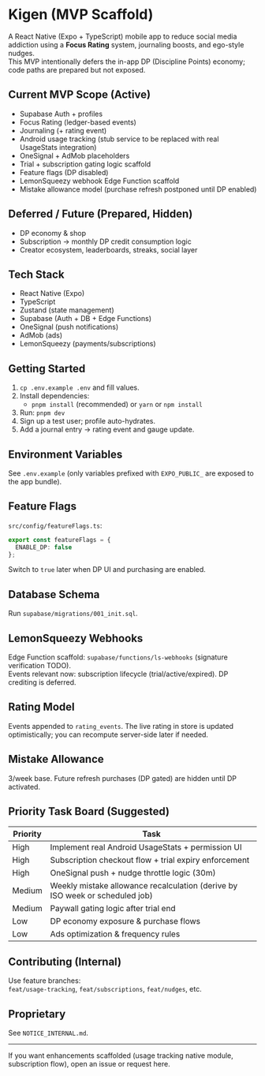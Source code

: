 # Kigen (MVP Scaffold)

A React Native (Expo + TypeScript) mobile app to reduce social media addiction using a **Focus Rating** system, journaling boosts, and ego-style nudges.  
This MVP intentionally defers the in-app DP (Discipline Points) economy; code paths are prepared but not exposed.

## Current MVP Scope (Active)
- Supabase Auth + profiles
- Focus Rating (ledger-based events)
- Journaling (+ rating event)
- Android usage tracking (stub service to be replaced with real UsageStats integration)
- OneSignal + AdMob placeholders
- Trial + subscription gating logic scaffold
- Feature flags (DP disabled)
- LemonSqueezy webhook Edge Function scaffold
- Mistake allowance model (purchase refresh postponed until DP enabled)

## Deferred / Future (Prepared, Hidden)
- DP economy & shop
- Subscription → monthly DP credit consumption logic
- Creator ecosystem, leaderboards, streaks, social layer

## Tech Stack
- React Native (Expo)
- TypeScript
- Zustand (state management)
- Supabase (Auth + DB + Edge Functions)
- OneSignal (push notifications)
- AdMob (ads)
- LemonSqueezy (payments/subscriptions)

## Getting Started

1. `cp .env.example .env` and fill values.
2. Install dependencies:
   - `pnpm install` (recommended) or `yarn` or `npm install`
3. Run: `pnpm dev`
4. Sign up a test user; profile auto-hydrates.
5. Add a journal entry → rating event and gauge update.

## Environment Variables

See `.env.example` (only variables prefixed with `EXPO_PUBLIC_` are exposed to the app bundle).

## Feature Flags

`src/config/featureFlags.ts`:
```ts
export const featureFlags = {
  ENABLE_DP: false
};
```
Switch to `true` later when DP UI and purchasing are enabled.

## Database Schema

Run `supabase/migrations/001_init.sql`.

## LemonSqueezy Webhooks

Edge Function scaffold: `supabase/functions/ls-webhooks` (signature verification TODO).  
Events relevant now: subscription lifecycle (trial/active/expired). DP crediting is deferred.

## Rating Model

Events appended to `rating_events`. The live rating in store is updated optimistically; you can recompute server-side later if needed.

## Mistake Allowance

3/week base. Future refresh purchases (DP gated) are hidden until DP activated.

## Priority Task Board (Suggested)

| Priority | Task |
|----------|------|
| High | Implement real Android UsageStats + permission UI |
| High | Subscription checkout flow + trial expiry enforcement |
| High | OneSignal push + nudge throttle logic (30m) |
| Medium | Weekly mistake allowance recalculation (derive by ISO week or scheduled job) |
| Medium | Paywall gating logic after trial end |
| Low | DP economy exposure & purchase flows |
| Low | Ads optimization & frequency rules |

## Contributing (Internal)
Use feature branches:  
`feat/usage-tracking`, `feat/subscriptions`, `feat/nudges`, etc.

## Proprietary
See `NOTICE_INTERNAL.md`.

---
If you want enhancements scaffolded (usage tracking native module, subscription flow), open an issue or request here.
